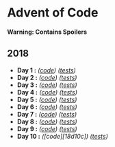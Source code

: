 Advent of Code
==============

**Warning: Contains Spoilers**

2018
----


*   **Day 1 :** *([code][18d1c])* *([tests][18d1t])*
*   **Day 2 :** *([code][18d2c])* *([tests][18d2t])*
*   **Day 3 :** *([code][18d3c])* *([tests][18d3t])*
*   **Day 4 :** *([code][18d4c])* *([tests][18d4t])*
*   **Day 5 :** *([code][18d5c])* *([tests][18d5t])*
*   **Day 6 :** *([code][18d6c])* *([tests][18d6t])*
*   **Day 7 :** *([code][18d7c])* *([tests][18d7t])*
*   **Day 8 :** *([code][18d8c])* *([tests][18d8t])*
*   **Day 9 :** *([code][18d9c])* *([tests][18d9t])*
*   **Day 10 :** *([code][18d10c])* *([tests][18d10t])*

[18d1c]: src/main/java/com/laranyman/eighteen/dayone/DayOne.java
[18d2c]: src/main/java/com/laranyman/eighteen/daytwo/DayTwo.java
[18d3c]: src/main/java/com/laranyman/eighteen/daythree/DayThree.java
[18d4c]: src/main/java/com/laranyman/eighteen/dayfour/DayFour.java
[18d5c]: src/main/java/com/laranyman/eighteen/dayfive/DayFive.java
[18d6c]: src/main/java/com/laranyman/eighteen/daysix/DaySix.java
[18d7c]: src/main/java/com/laranyman/eighteen/dayseven/DaySeven.java
[18d8c]: src/main/java/com/laranyman/eighteen/dayeight/DayEight.java
[18d9c]: src/main/java/com/laranyman/eighteen/daynine/DayNine.java
[18d9c]: src/main/java/com/laranyman/eighteen/dayten/DayTen.java

[18d1t]: src/test/java/com/laranyman/eighteen/dayone/DayOneTest.java
[18d2t]: src/test/java/com/laranyman/eighteen/daytwo/DayTwoTest.java
[18d3t]: src/test/java/com/laranyman/eighteen/daythree/DayThreeTest.java
[18d4t]: src/test/java/com/laranyman/eighteen/dayfour/DayFourTest.java
[18d5t]: src/test/java/com/laranyman/eighteen/dayfive/DayFiveTest.java
[18d6t]: src/test/java/com/laranyman/eighteen/daysix/DaySixTest.java
[18d7t]: src/test/java/com/laranyman/eighteen/dayseven/DaySevenTest.java
[18d8t]: src/test/java/com/laranyman/eighteen/dayeight/DayEightTest.java
[18d9t]: src/test/java/com/laranyman/eighteen/daynine/DayNineTest.java
[18d10t]: src/test/java/com/laranyman/eighteen/dayten/DayTenTest.java

